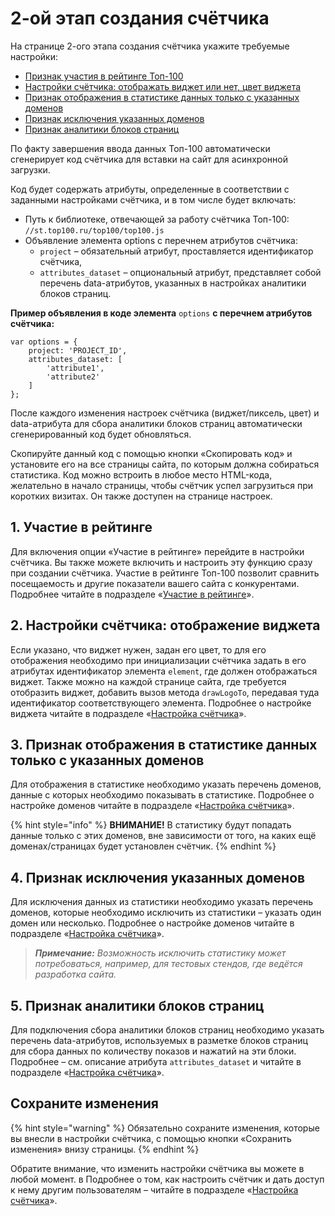 # 2-ой этап создания счётчика

На странице 2-ого этапа создания счётчика укажите требуемые настройки:

* [Признак участия в рейтинге Топ-100](../nastroika-schyotchika.md)
* [Настройки счётчика: отображать виджет или нет, цвет виджета](2-oi-etap-sozdaniya-schyotchika.md#2.-nastroiki-schetchika-otobrazhat-vidzhet-ili-net-cvet-vidzheta)
* [Признак отображения в статистике данных только с указанных доменов](2-oi-etap-sozdaniya-schyotchika.md#3.-priznak-otobrazheniya-v-statistike-dannykh-tolko-s-ukazannykh-domenov)
* [Признак исключения указанных доменов](2-oi-etap-sozdaniya-schyotchika.md#4.-priznak-isklyucheniya-ukazannykh-domenov)
* [Признак аналитики блоков страниц](2-oi-etap-sozdaniya-schyotchika.md#5.-priznak-analitiki-blokov-stranic)

По факту завершения ввода данных Топ-100 автоматически сгенерирует код счётчика для вставки на сайт для асинхронной загрузки.

Код будет содержать атрибуты, определенные в соответствии с заданными настройками счётчика, и в том числе будет включать:

* Путь к библиотеке, отвечающей за работу счётчика Топ-100: `//st.top100.ru/top100/top100.js`
* Объявление элемента options с перечнем атрибутов счётчика:
  * `project` – обязательный атрибут, проставляется идентификатор счётчика,
  * `attributes_dataset` – опциональный атрибут, представляет собой перечень data-атрибутов, указанных в настройках аналитики блоков страниц.

**Пример объявления в коде элемента** `options` **с перечнем атрибутов счётчика:**

```
var options = {
    project: 'PROJECT_ID',
    attributes_dataset: [
        'attribute1',
        'attribute2'
    ]
};
```

После каждого изменения настроек счётчика (виджет/пиксель, цвет) и data-атрибута для сбора аналитики блоков страниц автоматически сгенерированный код будет обновляться.

Скопируйте данный код с помощью кнопки «Скопировать код» и установите его на все страницы сайта, по которым должна собираться статистика. Код можно встроить в любое место HTML-кода, желательно в начало страницы, чтобы счётчик успел загрузиться при коротких визитах. Он также доступен на странице настроек.

## 1. Участие в рейтинге

Для включения опции «Участие в рейтинге» перейдите в настройки счётчика. Вы также можете включить и настроить эту функцию сразу при создании счётчика. Участие в рейтинге Топ-100 позволит сравнить посещаемость и другие показатели вашего сайта с конкурентами. Подробнее читайте в подразделе «[Участие в рейтинге](../uchastie-v-reitinge/)».

## 2. **Настройки счётчика: отображение виджета**

Если указано, что виджет нужен, задан его цвет, то для его отображения необходимо при инициализации счётчика задать в его атрибутах идентификатор элемента `element`, где должен отображаться виджет. Также можно на каждой странице сайта, где требуется отобразить виджет, добавить вызов метода `drawLogoTo`, передавая туда идентификатор соответствующего элемента. Подробнее о настройке виджета читайте в подразделе «[Настройка счётчика](../nastroika-schyotchika.md)».

## 3. **Признак отображения в статистике данных только с указанных доменов**

Для отображения в статистике необходимо указать перечень доменов, данные с которых необходимо показывать в статистике. Подробнее о настройке доменов читайте в подразделе «[Настройка счётчика](../nastroika-schyotchika.md)».

{% hint style="info" %}
**ВНИМАНИЕ!** В статистику будут попадать данные только с этих доменов, вне зависимости от того, на каких ещё доменах/страницах будет установлен счётчик.
{% endhint %}

## 4. **Признак исключения указанных доменов**

Для исключения данных из статистики необходимо указать перечень доменов, которые необходимо исключить из статистики – указать один домен или несколько. Подробнее о настройке доменов читайте в подразделе «[Настройка счётчика](../nastroika-schyotchika.md)».

> _**Примечание:** Возможность исключить статистику может потребоваться, например, для тестовых стендов, где ведётся разработка сайта._

## 5. **Признак аналитики блоков страниц**

Для подключения сбора аналитики блоков страниц необходимо указать перечень data-атрибутов, используемых в разметке блоков страниц для сбора данных по количеству показов и нажатий на эти блоки. Подробнее – см. описание атрибута `attributes_dataset` и читайте в подразделе «[Настройка счётчика](../nastroika-schyotchika.md)».

## Сохраните изменения

{% hint style="warning" %}
Обязательно сохраните изменения, которые вы внесли в настройки счётчика, с помощью кнопки «Сохранить изменения» внизу страницы.
{% endhint %}

Обратите внимание, что изменить настройки счётчика вы можете в любой момент. в Подробнее о том, как настроить счётчик и дать доступ к нему другим пользователям – читайте в подразделе «[Настройка счётчика](../nastroika-schyotchika.md)».
